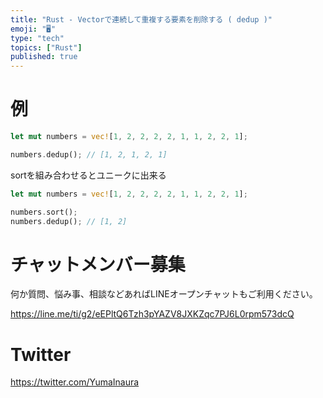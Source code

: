 ```yaml
---
title: "Rust - Vectorで連続して重複する要素を削除する ( dedup )"
emoji: "🖥"
type: "tech"
topics: ["Rust"]
published: true
---
```


# 例
```rs
let mut numbers = vec![1, 2, 2, 2, 2, 1, 1, 2, 2, 1];

numbers.dedup(); // [1, 2, 1, 2, 1]
```

sortを組み合わせるとユニークに出来る

```rs
let mut numbers = vec![1, 2, 2, 2, 2, 1, 1, 2, 2, 1];

numbers.sort();
numbers.dedup(); // [1, 2]
```


# チャットメンバー募集


何か質問、悩み事、相談などあればLINEオープンチャットもご利用ください。

https://line.me/ti/g2/eEPltQ6Tzh3pYAZV8JXKZqc7PJ6L0rpm573dcQ


# Twitter

https://twitter.com/YumaInaura


